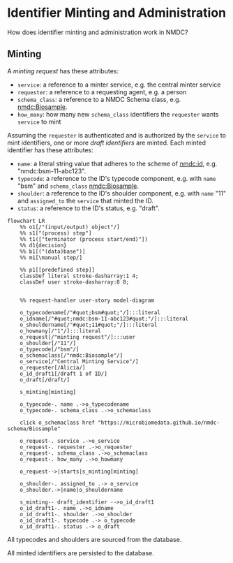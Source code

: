 # Identifier Minting and Administration

How does identifier minting and administration work in NMDC? 

## Minting

A *minting request* has these attributes:

- `service`: a reference to a minter service, e.g. the central minter service
- `requester`: a reference to a requesting agent, e.g. a person
- `schema_class`: a reference to a NMDC Schema class, e.g. [nmdc:Biosample](https://w3id.org/nmdc/Biosample).
- `how_many`: how many new `schema_class` identifiers the `requester` wants `service` to mint

Assuming the `requester` is authenticated and is authorized by the `service` to mint identifiers,
one or more *draft identifiers* are minted. Each minted identifier has these attributes:

- `name`: a literal string value that adheres to the scheme of [nmdc:id](https://w3id.org/nmdc/id), e.g. "nmdc:bsm-11-abc123".
- `typecode`: a reference to the ID's typecode component, e.g. with `name` "bsm" and `schema_class` [nmdc:Biosample](https://w3id.org/nmdc/Biosample).
- `shoulder`: a reference to the ID's shoulder component, e.g. with `name` "11" and `assigned_to` the `service` that minted the ID.
- `status`:  a reference to the ID's status, e.g. "draft".

```mermaid
flowchart LR
    %% o1[/"(input/output) object"/]
    %% s1["(process) step"]
    %% t1(["terminator (process start/end)"])
    %% d1{decision}
    %% b1[("(data)base")]
    %% m1[\manual step/]
    
    %% p1[[predefined step]]
    classDef literal stroke-dasharray:1 4;
    classDef user stroke-dasharray:8 8;
    
    
    %% request-handler user-story model-diagram

    o_typecodename[/"#quot;bsm#quot;"/]:::literal
    o_idname[/"#quot;nmdc:bsm-11-abc123#quot;"/]:::literal
    o_shouldername[/"#quot;11#quot;"/]:::literal
    o_howmany[/"1"/]:::literal
    o_request[/"minting request"/]:::user
    o_shoulder[/"11"/]
    o_typecode[/"bsm"/]
    o_schemaclass[/"nmdc:Biosample"/]
    o_service[/"Central Minting Service"/]
    o_requester[/Alicia/]
    o_id_draft1[/draft 1 of ID/]
    o_draft[/draft/]

    s_minting[minting]

    o_typecode-. name .->o_typecodename
    o_typecode-. schema_class .->o_schemaclass

    click o_schemaclass href "https://microbiomedata.github.io/nmdc-schema/Biosample"

    o_request-. service .->o_service
    o_request-. requester .->o_requester
    o_request-. schema_class .->o_schemaclass
    o_request-. how_many .->o_howmany
    
    o_request-->|starts|s_minting[minting]

    o_shoulder-. assigned_to .-> o_service
    o_shoulder.->|name|o_shouldername

    s_minting-- draft_identifier -->o_id_draft1
    o_id_draft1-. name .->o_idname
    o_id_draft1-. shoulder .->o_shoulder
    o_id_draft1-. typecode .-> o_typecode
    o_id_draft1-. status .-> o_draft
```

All typecodes and shoulders are sourced from the database.

All minted identifiers are persisted to the database.